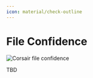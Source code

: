 ```yaml
---
icon: material/check-outline
---
```


# File Confidence

<img src="/assets/images/flow-file-confidence.drawio.svg" alt="Corsair file confidence" class="invert-on-slate">

TBD
